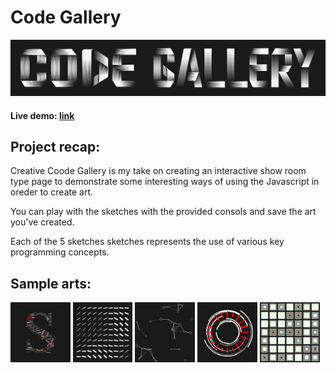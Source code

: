 # Code Gallery

<img alt="logo"  src="./ReadmeFiles/logo.png">

#### Live demo: [link](https://0xleodev.github.io/Code-Gallery/)

## Project recap:

Creative Coode Gallery is my take on creating an interactive show room type page to demonstrate some interesting ways of using the Javascript in oreder to create art.

You can play with the sketches with the provided consols and save the art you've created.

Each of the 5 sketches sketches represents the use of various key programming concepts.

## Sample arts:

<p float="left">
<img alt="sample 1"  src="./ReadmeFiles/sample(1).png" width="19%">
<img alt="sample 2"  src="./ReadmeFiles/sample(2).png" width="19%">
<img alt="sample 3"  src="./ReadmeFiles/sample(3).png" width="19%">
<img alt="sample 4"  src="./ReadmeFiles/sample(4).png" width="19%">
<img alt="sample 5"  src="./ReadmeFiles/sample(5).png" width="19%">
</p>
